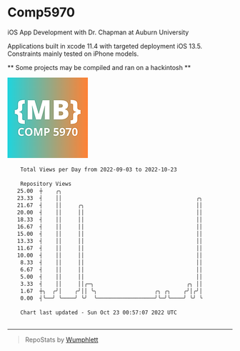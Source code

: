 # Comp5970
iOS App Development with Dr. Chapman at Auburn University

Applications built in xcode 11.4 with targeted deployment iOS 13.5.
Constraints mainly tested on iPhone models.

** Some projects may be compiled and ran on a hackintosh **

![App Icon](https://github.com/MatthewBentz/Comp5970/blob/master/Assignment1a-mlb0119/Assignment1a-mlb0119/Assets.xcassets/AppIcon.appiconset/180.png)

```
    Total Views per Day from 2022-09-03 to 2022-10-23

    Repository Views
   25.00  ┼    ╭╮
   23.33  ┤    ││                                          ╭╮
   21.67  ┤    ││     ╭╮                                   ││
   20.00  ┤    ││     ││                                   ││
   18.33  ┤    ││     ││                                   ││
   16.67  ┤    ││     ││                                   ││
   15.00  ┤    ││     ││                                   ││
   13.33  ┤    ││     ││                                   ││
   11.67  ┤    ││     ││                                   ││
   10.00  ┤    ││     ││                                   ││
    8.33  ┤    ││     ││                                   ││
    6.67  ┤    ││     ││                                   ││
    5.00  ┤    ││     ││                                   ││
    3.33  ┤    ││     ││╭─╮                             ╭╮ ││
    1.67  ┼╮  ╭╯│    ╭╯││ ╰╮                  ╭╮ ╭╮    ╭╯│╭╯│
    0.00  ┤╰──╯ ╰────╯ ╰╯  ╰──────────────────╯╰─╯╰────╯ ╰╯ ╰

    Chart last updated - Sun Oct 23 00:57:07 2022 UTC
    
```

---

> RepoStats by [Wumphlett](https://github.com/Wumphlett)
